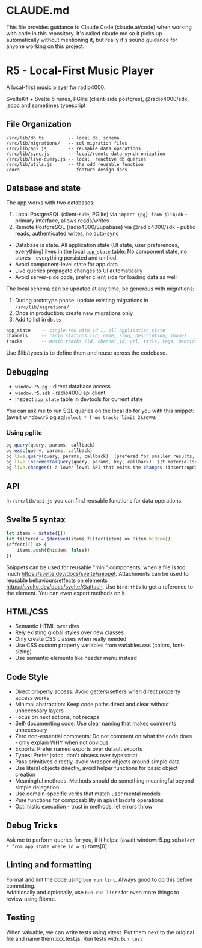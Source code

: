 # CLAUDE.md

This file provides guidance to Claude Code (claude.ai/code) when working with code in this repository.
It's called claude.md so it picks up automatically without mentioning it, but really it's sound guidance
for anyone working on this project.

# R5 - Local-First Music Player

A local-first music player for radio4000.

SvelteKit + Svelte 5 runes, PGlite (client-side postgres), @radio4000/sdk, jsdoc and sometimes typescript

## File Organization

```
/src/lib/db.ts         -- local db, schema
/src/lib/migrations/   -- sql migration files
/src/lib/api.js        -- reusable data operations
/src/lib/sync.js       -- local/remote data synchronization
/src/lib/live-query.js -- local, reactive db queries
/src/lib/utils.js      -- the odd reusable function
/docs 				   -- feature design docs
```

## Database and state

The app works with two databases:

1. Local PostgreSQL (client-side, PGlite) via `import {pg} from $lib/db` - primary interface, allows reads/writes
2. Remote PostgreSQL (radio4000/Supabase) via @radio4000/sdk - public reads, authenticated writes, no auto-sync

- Database is state. All application state (UI state, user preferences, everything) lives in the local `app_state` table. No component state, no stores - everything persisted and unified.
- Avoid component-level state for app data
- Live queries propagate changes to UI automatically
- Avoid server-side code, prefer client side for loading data as well

The local schema can be updated at any time, be generous with migrations:

1. During prototype phase: update existing migrations in `/src/lib/migrations/`
2. Once in production: create new migrations only
3. Add to list in `db.ts`

```sql
app_state    -- single row with id 1, all application state
channels     -- radio stations (id, name, slug, description, image)
tracks       -- music tracks (id, channel_id, url, title, tags, mentions)
```

Use $lib/types.ts to define them and reuse across the codebase.

## Debugging

- `window.r5.pg` - direct database access
- `window.r5.sdk` - radio4000 api client
- inspect `app_state` table in devtools for current state

You can ask me to run SQL queries on the local db for you with this snippet:
(await window.r5.pg.sql`select * from tracks limit 2`).rows

### Using pglite

```js
pg.query(query, params, callback)
pg.exec(query, params, callback)
pg.live.query(query, params, callback)  (prefered for smaller results, narrow rows)
pg.live.incrementalQuery(query, params, key, callback)  (It materialises the full result set on each update from only the changes emitted by the live.changes API. Good for large result sets and wide rows.)
pg.live.changes() a lower level API that emits the changes (insert/update/delete) that can then be mapped to mutations in a UI or other datastore.
```

## API

In `/src/lib/api.js` you can find reusable functions for data operations.

## Svelte 5 syntax

```js
let items = $state([])
let filtered = $derived(items.filter((item) => !item.hidden))
$effect(() => {
	items.push({hidden: false})
})
```

Snippets can be used for reusable "mini" components, when a file is too much https://svelte.dev/docs/svelte/snippet.
Attachments can be used for reusable behaviours/effects on elements https://svelte.dev/docs/svelte/@attach.
Use `bind:this` to get a reference to the element. You can even export methods on it.

## HTML/CSS

- Semantic HTML over divs
- Rely existing global styles over new classes
- Only create CSS classes when really needed
- Use CSS custom property variables from variables.css (colors, font-sizing)
- Use semantic elements like header menu instead

## Code Style

- Direct property access: Avoid getters/setters when direct property access works
- Minimal abstraction: Keep code paths direct and clear without unnecessary layers
- Focus on next actions, not recaps
- Self-documenting code: Use clear naming that makes comments unnecessary
- Zero non-essential comments: Do not comment on what the code does - only explain WHY when not obvious
- Exports: Prefer named exports over default exports
- Types: Prefer jsdoc, don't obsess over typescript
- Pass primitives directly, avoid wrapper objects around simple data
- Use literal objects directly, avoid helper functions for basic object creation
- Meaningful methods: Methods should do something meaningful beyond simple delegation
- Use domain-specific verbs that match user mental models
- Pure functions for composability in api/utils/data operations
- Optimistic execution - trust in methods, let errors throw

## Debug Tricks

Ask me to perform queries for you, if it helps:
(await window.r5.pg.sql`select * from app_state where id = 1`).rows[0]

## Linting and formatting

Format and lint the code using `bun run lint`. Always good to do this before committing.  
Additionally and optionally, use `bun run lint2` for even more things to review using Biome.

## Testing

When valuable, we can write tests using vitest. Put them next to the original file and name them xxx.test.js. Run tests with: `bun test`
